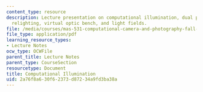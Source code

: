 ```yaml
---
content_type: resource
description: Lecture presentation on computational illumination, dual photography,
  relighting, virtual optic bench, and light fields.
file: /media/courses/mas-531-computational-camera-and-photography-fall-2009/2a76f8a630f62373d87234a9fd3ba38a_MITMAS_531F09_lec04.pdf
file_type: application/pdf
learning_resource_types:
- Lecture Notes
ocw_type: OCWFile
parent_title: Lecture Notes
parent_type: CourseSection
resourcetype: Document
title: Computational Illumination
uid: 2a76f8a6-30f6-2373-d872-34a9fd3ba38a
---
```

